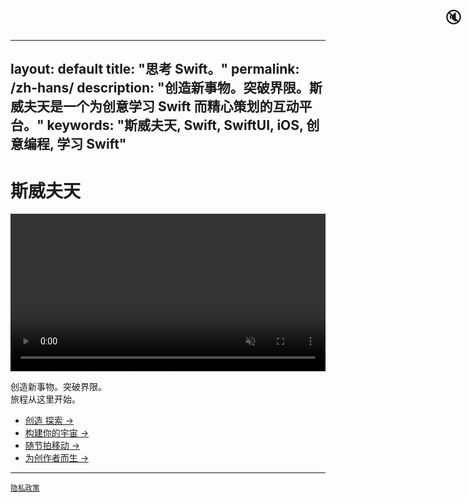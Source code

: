 
---
layout: default
title: "思考 Swift。"
permalink: /zh-hans/
description: "创造新事物。突破界限。斯威夫天是一个为创意学习 Swift 而精心策划的互动平台。"
keywords: "斯威夫天, Swift, SwiftUI, iOS, 创意编程, 学习 Swift"
---

# 斯威夫天

<p align="center">
  <video id="logoVideo" autoplay loop muted playsinline preload="metadata" style="width: 100%; max-width: 640px; height: auto; cursor: pointer;">
    <source src="/assets/videos/logo.mp4" type="video/mp4">
    您的浏览器不支持视频标签。
  </video>
  <span id="soundIcon" style="position: absolute; top: 10px; right: 10px; font-size: 24px; cursor: pointer;">🔇</span>
</p>

<script>
  const video = document.getElementById('logoVideo');
  const soundIcon = document.getElementById('soundIcon');

  video.addEventListener('click', function() {
    video.muted = !video.muted;
    soundIcon.textContent = video.muted ? "🔇" : "🔊"; 
  });

  soundIcon.addEventListener('click', function(event) {
    event.stopPropagation(); 
    video.muted = !video.muted;
    soundIcon.textContent = video.muted ? "🔇" : "🔊";
  });
</script>

创造新事物。突破界限。  
旅程从这里开始。

- [创造 探索 →](/coding/)
- [构建你的宇宙 →](/universe/)
- [随节拍移动 →](/groove/)
- [为创作者而生 →](/creators/)

---
<footer>
  <small><a href="/privacy/">隐私政策</a></small>
</footer>

